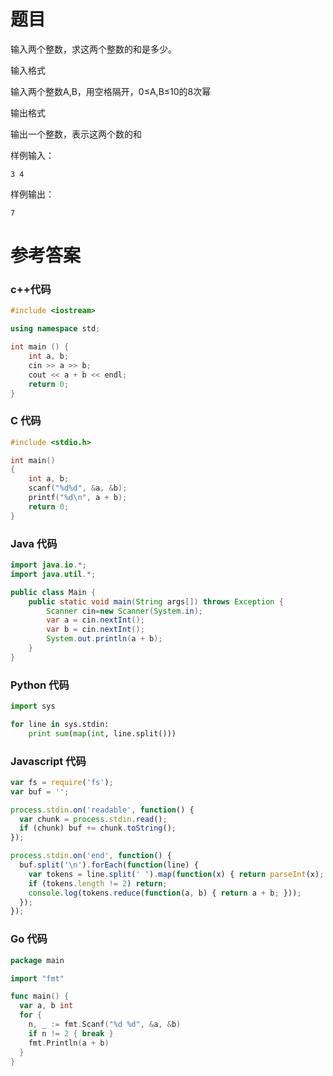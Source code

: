 # 题目
输入两个整数，求这两个整数的和是多少。

输入格式

输入两个整数A,B，用空格隔开，0≤A,B≤10的8次幂

输出格式

输出一个整数，表示这两个数的和

样例输入：
```
3 4
```
样例输出：
```
7
```

# 参考答案
### c++代码
```c++
#include <iostream>

using namespace std;

int main () {
    int a, b;
    cin >> a >> b;
    cout << a + b << endl;
    return 0;
}
```
### C 代码
```c
#include <stdio.h>

int main()
{
    int a, b;
    scanf("%d%d", &a, &b);
    printf("%d\n", a + b);
    return 0;
}
```
### Java 代码
```java
import java.io.*;
import java.util.*;

public class Main {
    public static void main(String args[]) throws Exception {
        Scanner cin=new Scanner(System.in);
        var a = cin.nextInt();
        var b = cin.nextInt();
        System.out.println(a + b);
    }
}
```
### Python 代码
```Python
import sys

for line in sys.stdin:
    print sum(map(int, line.split()))
```
### Javascript 代码
```Javascript
var fs = require('fs');
var buf = '';

process.stdin.on('readable', function() {
  var chunk = process.stdin.read();
  if (chunk) buf += chunk.toString();
});

process.stdin.on('end', function() {
  buf.split('\n').forEach(function(line) {
    var tokens = line.split(' ').map(function(x) { return parseInt(x); });
    if (tokens.length != 2) return;
    console.log(tokens.reduce(function(a, b) { return a + b; }));
  });
});
```
### Go 代码
```Go
package main

import "fmt"

func main() {
  var a, b int
  for {
    n, _ := fmt.Scanf("%d %d", &a, &b)
    if n != 2 { break }
    fmt.Println(a + b)
  }
}
```
